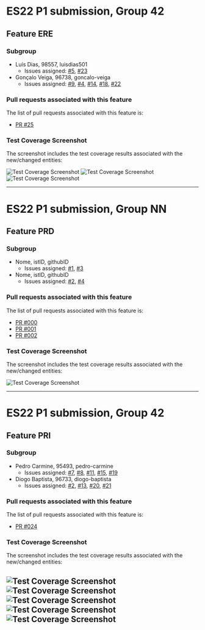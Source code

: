 # ES22 P1 submission, Group 42

## Feature ERE

### Subgroup
 - Luís Dias, 98557, luisdias501
   + Issues assigned: [#5](https://github.com/tecnico-softeng-2022/es22-42/issues/5), [#23](https://github.com/tecnico-softeng-2022/es22-42/issues/23)
 - Gonçalo Veiga, 96738, goncalo-veiga
   + Issues assigned: [#9](https://github.com/tecnico-softeng-2022/es22-42/issues/9), [#4](https://github.com/tecnico-softeng-2022/es22-42/issues/4), [#14](https://github.com/tecnico-softeng-2022/es22-42/issues/14), [#18](https://github.com/tecnico-softeng-2022/es22-42/issues/18), [#22](https://github.com/tecnico-softeng-2022/es22-42/issues/22)
 
### Pull requests associated with this feature

The list of pull requests associated with this feature is:

 - [PR #25](https://github.com/)

### Test Coverage Screenshot

The screenshot includes the test coverage results associated with the new/changed entities:

![Test Coverage Screenshot](https://github.com/tecnico-softeng-2022/es22-42/blob/develop/images/ere/SamePercentage.png)
![Test Coverage Screenshot](https://github.com/tecnico-softeng-2022/es22-42/blob/develop/images/ere/WeeklyScore.png)
![Test Coverage Screenshot](https://github.com/tecnico-softeng-2022/es22-42/blob/develop/images/ere/WeeklyScorePercentage.png)

---

# ES22 P1 submission, Group NN

## Feature PRD

### Subgroup
 - Nome, istID, githubID
   + Issues assigned: [#1](https://github.com), [#3](https://github.com)
 - Nome, istID, githubID
   + Issues assigned: [#2](https://github.com), [#4](https://github.com)
 
### Pull requests associated with this feature

The list of pull requests associated with this feature is:

 - [PR #000](https://github.com)
 - [PR #001](https://github.com)
 - [PR #002](https://github.com)


### Test Coverage Screenshot

The screenshot includes the test coverage results associated with the new/changed 
entities:

![Test Coverage 
Screenshot](https://github.com/tecnico-softeng-2022/templates/blob/master/sprints/coverage-example.png)

---

# ES22 P1 submission, Group 42

## Feature PRI

### Subgroup
 - Pedro Carmine, 95493, pedro-carmine
   + Issues assigned: [#7](https://github.com/tecnico-softeng-2022/es22-42/issues/7), [#8](https://github.com/tecnico-softeng-2022/es22-42/issues/8), [#11](https://github.com/tecnico-softeng-2022/es22-42/issues/11), [#15](https://github.com/tecnico-softeng-2022/es22-42/issues/15), [#19](https://github.com/tecnico-softeng-2022/es22-42/issues/19)
- Diogo Baptista, 96733, diogo-baptista
   + Issues assigned: [#2](https://github.com/tecnico-softeng-2022/es22-42/issues/2), [#13](https://github.com/tecnico-softeng-2022/es22-42/issues/13), [#20](https://github.com/tecnico-softeng-2022/es22-42/issues/20), [#21](https://github.com/tecnico-softeng-2022/es22-42/issues/21) 
 
### Pull requests associated with this feature

The list of pull requests associated with this feature is:

 - [PR #024](https://github.com/tecnico-softeng-2022/es22-42/pull/24)


### Test Coverage Screenshot

The screenshot includes the test coverage results associated with the new/changed entities:

![Test Coverage Screenshot](https://github.com/tecnico-softeng-2022/es22-42/blob/pri/images/pri/Dashboard.png)
![Test Coverage Screenshot](https://github.com/tecnico-softeng-2022/es22-42/blob/pri/images/pri/FailedAnswer.png)
![Test Coverage Screenshot](https://github.com/tecnico-softeng-2022/es22-42/blob/pri/images/pri/FailedAnswerDto.png)
![Test Coverage Screenshot](https://github.com/tecnico-softeng-2022/es22-42/blob/pri/images/pri/FailedAnswerService.png)
![Test Coverage Screenshot](https://github.com/tecnico-softeng-2022/es22-42/blob/pri/images/pri/SameQuestion.png)
---
